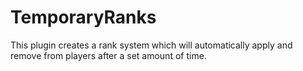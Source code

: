 # TemporaryRanks
This plugin creates a rank system which will automatically apply and remove from players after a set amount of time.

